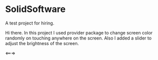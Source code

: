 # SolidSoftware
A test project for hiring.

Hi there. 
In this project I used provider package to change screen color randomly on touching anywhere on the screen.
Also I added a slider to adjust the brightness of the screen.


<===>
